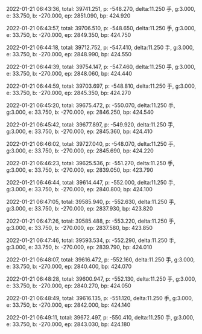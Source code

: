 2022-01-21 06:43:36, total: 39741.251, p: -548.270, delta:11.250 手, g:3.000, e: 33.750, b: -270.000, ep: 2851.090, bp: 424.920

2022-01-21 06:43:57, total: 39706.510, p: -548.650, delta:11.250 手, g:3.000, e: 33.750, b: -270.000, ep: 2849.350, bp: 424.750

2022-01-21 06:44:18, total: 39712.752, p: -547.410, delta:11.250 手, g:3.000, e: 33.750, b: -270.000, ep: 2848.990, bp: 424.550

2022-01-21 06:44:39, total: 39754.147, p: -547.460, delta:11.250 手, g:3.000, e: 33.750, b: -270.000, ep: 2848.060, bp: 424.440

2022-01-21 06:44:59, total: 39703.697, p: -548.810, delta:11.250 手, g:3.000, e: 33.750, b: -270.000, ep: 2845.350, bp: 424.270

2022-01-21 06:45:20, total: 39675.472, p: -550.070, delta:11.250 手, g:3.000, e: 33.750, b: -270.000, ep: 2846.250, bp: 424.540

2022-01-21 06:45:42, total: 39677.897, p: -549.920, delta:11.250 手, g:3.000, e: 33.750, b: -270.000, ep: 2845.360, bp: 424.410

2022-01-21 06:46:02, total: 39727.040, p: -548.070, delta:11.250 手, g:3.000, e: 33.750, b: -270.000, ep: 2845.690, bp: 424.220

2022-01-21 06:46:23, total: 39625.536, p: -551.270, delta:11.250 手, g:3.000, e: 33.750, b: -270.000, ep: 2839.050, bp: 423.790

2022-01-21 06:46:44, total: 39614.447, p: -552.000, delta:11.250 手, g:3.000, e: 33.750, b: -270.000, ep: 2840.800, bp: 424.100

2022-01-21 06:47:05, total: 39585.940, p: -552.630, delta:11.250 手, g:3.000, e: 33.750, b: -270.000, ep: 2837.930, bp: 423.820

2022-01-21 06:47:26, total: 39585.488, p: -553.220, delta:11.250 手, g:3.000, e: 33.750, b: -270.000, ep: 2837.580, bp: 423.850

2022-01-21 06:47:46, total: 39593.534, p: -552.290, delta:11.250 手, g:3.000, e: 33.750, b: -270.000, ep: 2839.790, bp: 424.010

2022-01-21 06:48:07, total: 39616.472, p: -552.160, delta:11.250 手, g:3.000, e: 33.750, b: -270.000, ep: 2840.400, bp: 424.070

2022-01-21 06:48:28, total: 39600.947, p: -552.130, delta:11.250 手, g:3.000, e: 33.750, b: -270.000, ep: 2840.270, bp: 424.050

2022-01-21 06:48:49, total: 39616.135, p: -551.120, delta:11.250 手, g:3.000, e: 33.750, b: -270.000, ep: 2842.000, bp: 424.140

2022-01-21 06:49:11, total: 39672.497, p: -550.410, delta:11.250 手, g:3.000, e: 33.750, b: -270.000, ep: 2843.030, bp: 424.180
